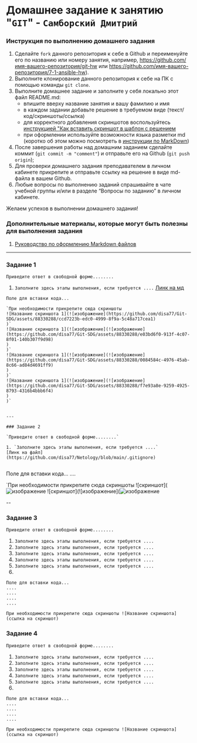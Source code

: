 # Домашнее задание к занятию "`GIT`" - `Самборский Дмитрий`


### Инструкция по выполнению домашнего задания

   1. Сделайте `fork` данного репозитория к себе в Github и переименуйте его по названию или номеру занятия, например, https://github.com/имя-вашего-репозитория/git-hw или  https://github.com/имя-вашего-репозитория/7-1-ansible-hw).
   2. Выполните клонирование данного репозитория к себе на ПК с помощью команды `git clone`.
   3. Выполните домашнее задание и заполните у себя локально этот файл README.md:
      - впишите вверху название занятия и вашу фамилию и имя
      - в каждом задании добавьте решение в требуемом виде (текст/код/скриншоты/ссылка)
      - для корректного добавления скриншотов воспользуйтесь [инструкцией "Как вставить скриншот в шаблон с решением](https://github.com/netology-code/sys-pattern-homework/blob/main/screen-instruction.md)
      - при оформлении используйте возможности языка разметки md (коротко об этом можно посмотреть в [инструкции  по MarkDown](https://github.com/netology-code/sys-pattern-homework/blob/main/md-instruction.md))
   4. После завершения работы над домашним заданием сделайте коммит (`git commit -m "comment"`) и отправьте его на Github (`git push origin`);
   5. Для проверки домашнего задания преподавателем в личном кабинете прикрепите и отправьте ссылку на решение в виде md-файла в вашем Github.
   6. Любые вопросы по выполнению заданий спрашивайте в чате учебной группы и/или в разделе “Вопросы по заданию” в личном кабинете.
   
Желаем успехов в выполнении домашнего задания!
   
### Дополнительные материалы, которые могут быть полезны для выполнения задания

1. [Руководство по оформлению Markdown файлов](https://gist.github.com/Jekins/2bf2d0638163f1294637#Code)

---

### Задание 1

`Приведите ответ в свободной форме........`

1. `Заполните здесь этапы выполнения, если требуется ....`
[Линк на мд](https://github.com/disa77/Netology/commit/4f69daf581103f6ad32197d1a2933d6ff9f7ce68)

```
Поле для вставки кода...

`При необходимости прикрепитe сюда скриншоты
![Название скриншота 1](![изображение](https://github.com/disa77/Git-SDG/assets/88330288/ccd7223b-edc0-4999-8f9a-5c48a717cea1)
)`
![Название скриншота 1](![изображение](![изображение](https://github.com/disa77/Git-SDG/assets/88330288/e03bd6f0-913f-4c07-8f01-140b307f9d98)
)
)`
![Название скриншота 1](![изображение](![изображение](https://github.com/disa77/Git-SDG/assets/88330288/0084584c-4976-45ab-8c66-ad84d4691ff9)
)
)`
![Название скриншота 1](![изображение](![изображение](https://github.com/disa77/Git-SDG/assets/88330288/f7e93a8e-9259-4925-8793-4316b4bbb6f4)
)
)`


---

### Задание 2

`Приведите ответ в свободной форме........`

1. `Заполните здесь этапы выполнения, если требуется ....`
[Линк на файл](https://github.com/disa77/Netology/blob/main/.gitignore)


```
Поле для вставки кода...
....


`При необходимости прикрепитe сюда скриншоты
![скриншот](![изображение](https://github.com/disa77/Git-SDG/assets/88330288/235dd20c-7df4-4b3e-9f4e-23d4c6f41309)
![скриншот](![изображение](![изображение](https://github.com/disa77/Git-SDG/assets/88330288/f4f75f06-45a6-4f1b-b4ab-c4458a5bcc4d)


--

### Задание 3

`Приведите ответ в свободной форме........`

1. `Заполните здесь этапы выполнения, если требуется ....`
2. `Заполните здесь этапы выполнения, если требуется ....`
3. `Заполните здесь этапы выполнения, если требуется ....`
4. `Заполните здесь этапы выполнения, если требуется ....`
5. `Заполните здесь этапы выполнения, если требуется ....`
6. 

```
Поле для вставки кода...
....
....
....
....
```

`При необходимости прикрепитe сюда скриншоты
![Название скриншота](ссылка на скриншот)`

### Задание 4

`Приведите ответ в свободной форме........`

1. `Заполните здесь этапы выполнения, если требуется ....`
2. `Заполните здесь этапы выполнения, если требуется ....`
3. `Заполните здесь этапы выполнения, если требуется ....`
4. `Заполните здесь этапы выполнения, если требуется ....`
5. `Заполните здесь этапы выполнения, если требуется ....`
6. 

```
Поле для вставки кода...
....
....
....
....
```

`При необходимости прикрепитe сюда скриншоты
![Название скриншота](ссылка на скриншот)`
